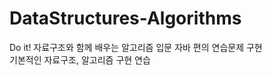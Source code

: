 # DataStructures-Algorithms
Do it! 자료구조와 함께 배우는 알고리즘 입문 자바 편의 연습문제 구현<br />
기본적인 자료구조, 알고리즘 구현 연습<br />
